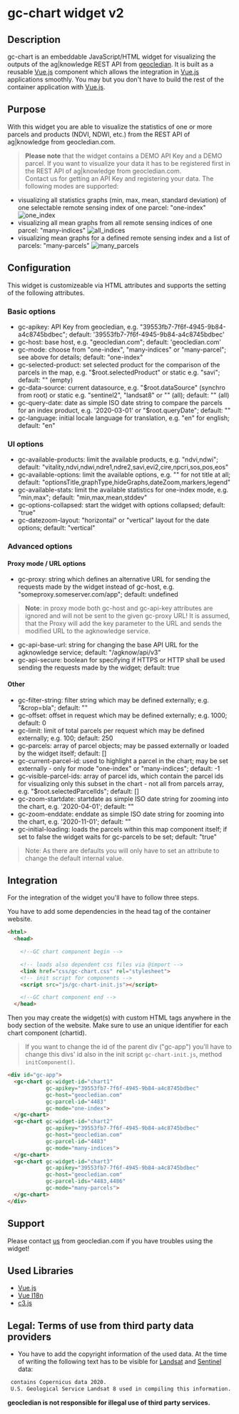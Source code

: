 # gc-chart widget v2
## Description
gc-chart is an embeddable JavaScript/HTML widget for visualizing the outputs of the ag|knowledge REST API from [geocledian](https://www.geocledian.com).
It is built as a reusable [Vue.js](https://www.vuejs.org) component which allows the integration in [Vue.js](https://www.vuejs.org) applications smoothly. 
You may but you don't have to build the rest of the container application with [Vue.js](https://www.vuejs.org).

## Purpose
With this widget you are able to visualize the statistics of one or more parcels and products (NDVI, NDWI, etc.) from the REST API of ag|knowledge from geocledian.com.
> **Please note** that the widget contains a DEMO API Key and a DEMO parcel. If you want to visualize your data it has to be registered first in the REST API of ag|knowledge from geocledian.com. <br> Contact us for getting an API Key and registering your data.
The following modes are supported:
- visualizing all statistics graphs (min, max, mean, standard deviation) of one selectable remote sensing index of one parcel: "one-index"
![one_index](doc/img/one_index.png)
- visualizing all mean graphs from all remote sensing indices of one parcel: "many-indices"
![all_indices](doc/img/all_indices.png)
- visualizing mean graphs for a defined remote sensing index and a list of parcels: "many-parcels"
![many_parcels](doc/img/many_parcels.png)

## Configuration
This widget is customizeable via HTML attributes and supports the setting of the following attributes.

### Basic options
- gc-apikey: API Key from geocledian, e.g. "39553fb7-7f6f-4945-9b84-a4c8745bdbec"; default: '39553fb7-7f6f-4945-9b84-a4c8745bdbec'
- gc-host: base host, e.g. "geocledian.com"; default: 'geocledian.com'
- gc-mode: choose from "one-index", "many-indices" or "many-parcel"; see above for details; default: "one-index"
- gc-selected-product: set selected product for the comparison of the parcels in the map, e.g. "$root.selectedProduct" or static e.g. "savi"; default: "" (empty)
- gc-data-source: current datasource, e.g. "$root.dataSource" (synchro from root) or static e.g. "sentinel2", "landsat8" or "" (all); default: "" (all)
- gc-query-date: date as simple ISO date string to compare the parcels for an index product, e.g. '2020-03-01' or "$root.queryDate"; default: ""
- gc-language: initial locale language for translation, e.g. "en" for english; default: "en"
  
### UI options
- gc-available-products: limit the available products, e.g. "ndvi,ndwi"; default: "vitality,ndvi,ndwi,ndre1,ndre2,savi,evi2,cire,npcri,sos,pos,eos"
- gc-available-options: limit the available options, e.g. "" for not title at all; default: "optionsTitle,graphType,hideGraphs,dateZoom,markers,legend"
- gc-available-stats: limit the available statistics for one-index mode, e.g. "min,max"; default: "min,max,mean,stddev"
- gc-options-collapsed: start the widget with options collapsed; default: "true"
- gc-datezoom-layout: "horizontal" or "vertical" layout for the date options; default: "vertical"

### Advanced options
#### Proxy mode / URL options
- gc-proxy: string which defines an alternative URL for sending the requests made by the widget instead of gc-host, e.g. "someproxy.someserver.com/app"; default: undefined

> __Note__: in proxy mode both gc-host and gc-api-key attributes are ignored and will not be sent to the given gc-proxy URL! It is assumed, that the Proxy will add the key parameter to the URL and sends the modified URL to the agknowledge service.

- gc-api-base-url: string for changing the base API URL for the agknowledge service; default: "/agknow/api/v3"
- gc-api-secure: boolean for specifying if HTTPS or HTTP shall be used sending the requests made by the widget;  default: true

#### Other
- gc-filter-string: filter string which may be defined externally; e.g. "&crop=bla"; default: ""
- gc-offset: offset in request which may be defined externally; e.g. 1000; default: 0
- gc-limit: limit of total parcels per request which may be defined externally; e.g. 100; default: 250
- gc-parcels: array of parcel objects; may be passed externally or loaded by the widget itself; default: []
- gc-current-parcel-id: used to highlight a parcel in the chart; may be set externally - only for mode "one-index" or "many-indices"; default: -1
- gc-visible-parcel-ids: array of parcel ids, which contain the parcel ids for visualizing only this subset in the chart - not all from parcels array, e.g. "$root.selectedParcelIds"; default: []
- gc-zoom-startdate: startdate as simple ISO date string for zooming into the chart, e.g. '2020-04-01'; default: ""
- gc-zoom-enddate: enddate as simple ISO date string for zooming into the chart, e.g. '2020-11-01'; default: ""
- gc-initial-loading: loads the parcels within this map component itself; if set to false the widget waits for gc-parcels to be set; default: "true"

>Note: As there are defaults you will only have to set an attribute to change the default internal value.


## Integration
For the integration of the widget you'll have to follow three steps.

You have to add some dependencies in the head tag of the container website.

```html
<html>
  <head>

    <!--GC chart component begin -->

    <!-- loads also dependent css files via @import -->
    <link href="css/gc-chart.css" rel="stylesheet">
    <!-- init script for components -->
    <script src="js/gc-chart-init.js"></script> 

    <!--GC chart component end -->
  </head>

```

Then you may create the widget(s) with custom HTML tags anywhere in the body section of the website. Make sure to use an unique identifier for each chart component (chartid).

>If you want to change the id of the parent div ("gc-app") you'll have to change this divs' id also in the init script `gc-chart-init.js`, method `initComponent()`.


```html
<div id="gc-app">
  <gc-chart gc-widget-id="chart1" 
            gc-apikey="39553fb7-7f6f-4945-9b84-a4c8745bdbec" 
            gc-host="geocledian.com" 
            gc-parcel-id="4483"
            gc-mode="one-index">
  </gc-chart>
  <gc-chart gc-widget-id="chart2" 
            gc-apikey="39553fb7-7f6f-4945-9b84-a4c8745bdbec" 
            gc-host="geocledian.com" 
            gc-parcel-id="4483"
            gc-mode="many-indices">
  </gc-chart>
  <gc-chart gc-widget-id="chart3" 
            gc-apikey="39553fb7-7f6f-4945-9b84-a4c8745bdbec" 
            gc-host="geocledian.com" 
            gc-parcel-ids="4483,4486"
            gc-mode="many-parcels">
  </gc-chart>
</div>
```


## Support
Please contact [us](mailto:info@geocledian.com) from geocledian.com if you have troubles using the widget!

## Used Libraries
- [Vue.js](https://www.vuejs.org)
- [Vue I18n](https://kazupon.github.io/vue-i18n/)
- [c3.js](https://c3js.org/)

## Legal: Terms of use from third party data providers
- You have to add the copyright information of the used data. At the time of writing the following text has to be visible for [Landsat](https://www.usgs.gov/information-policies-and-instructions/crediting-usgs) and [Sentinel](https://scihub.copernicus.eu/twiki/pub/SciHubWebPortal/TermsConditions/TC_Sentinel_Data_31072014.pdf) data:

```html
 contains Copernicus data 2020.
 U.S. Geological Service Landsat 8 used in compiling this information.
```

**geocledian is not responsible for illegal use of third party services.**